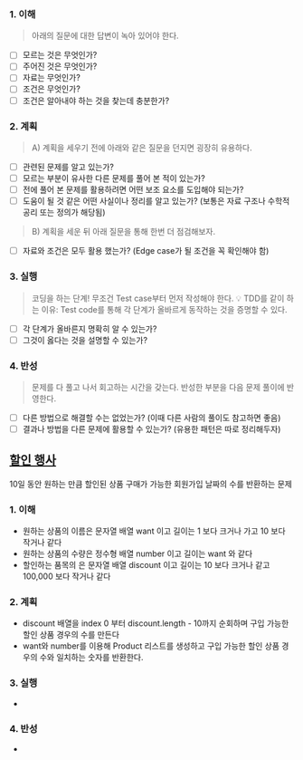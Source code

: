 ### 1. 이해
> 아래의 질문에 대한 답변이 녹아 있어야 한다.

- [ ] 모르는 것은 무엇인가?
- [ ] 주어진 것은 무엇인가?
- [ ] 자료는 무엇인가?
- [ ] 조건은 무엇인가?
- [ ] 조건은 알아내야 하는 것을 찾는데 충분한가?

### 2. 계획
> A) 계획을 세우기 전에 아래와 같은 질문을 던지면 굉장히 유용하다.

- [ ] 관련된 문제를 알고 있는가?
- [ ] 모르는 부분이 유사한 다른 문제를 풀어 본 적이 있는가?
- [ ] 전에 풀어 본 문제를 활용하려면 어떤 보조 요소를 도입해야 되는가?
- [ ] 도움이 될 것 같은 어떤 사실이나 정리를 알고 있는가? (보통은 자료 구조나 수학적 공리 또는 정의가 해당됨)

> B) 계획을 세운 뒤 아래 질문을 통해 한번 더 점검해보자.

- [ ] 자료와 조건은 모두 활용 했는가? (Edge case가 될 조건을 꼭 확인해야 함)

### 3. 실행
> 코딩을 하는 단계! 무조건 Test case부터 먼저 작성해야 한다.
💡 TDD를 같이 하는 이유: Test code를 통해 각 단계가 올바르게 동작하는 것을 증명할 수 있다.

- [ ] 각 단계가 올바른지 명확히 알 수 있는가?
- [ ] 그것이 옳다는 것을 설명할 수 있는가?

### 4. 반성
> 문제를 다 풀고 나서 회고하는 시간을 갖는다. 반성한 부분을 다음 문제 풀이에 반영한다.

- [ ] 다른 방법으로 해결할 수는 없었는가? (이때 다른 사람의 풀이도 참고하면 좋음)
- [ ] 결과나 방법을 다른 문제에 활용할 수 있는가? (유용한 패턴은 따로 정리해두자)

## [할인 행사](https://school.programmers.co.kr/learn/courses/30/lessons/131127)
10일 동안 원하는 만큼 할인된 상품 구매가 가능한 회원가입 날짜의 수를 반환하는 문제   

### 1. 이해
- 원하는 상품의 이름은 문자열 배열 want 이고 길이는 1 보다 크거나 가고 10 보다 작거나 같다
- 원하는 상품의 수량은 정수형 배열 number 이고 길이는 want 와 같다 
- 할인하는 품목의 은 문자열 배열 discount 이고 길이는 10 보다 크거나 같고 100,000 보다 작거나 같다 

### 2. 계획
- discount 배열을 index 0 부터 discount.length - 10까지 순회하며 구입 가능한 할인 상품 경우의 수를 만든다
- want와 number를 이용해 Product 리스트를 생성하고 구입 가능한 할인 상품 경우의 수와 일치하는 숫자를 반환한다.  

### 3. 실행
- 

### 4. 반성
-
